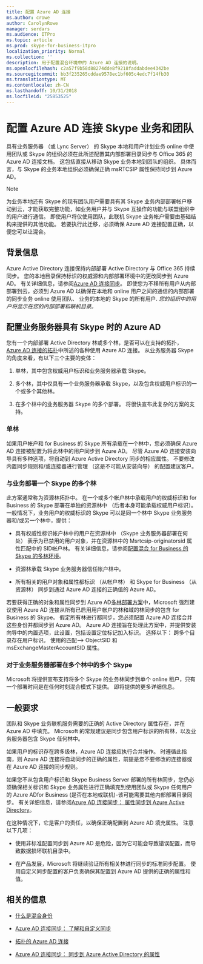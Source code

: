 ```yaml
---
title: 配置 Azure AD 连接
ms.author: crowe
author: CarolynRowe
manager: serdars
ms.audience: ITPro
ms.topic: article
ms.prod: skype-for-business-itpro
localization_priority: Normal
ms.collection: ''
description: 用于配置混合环境中的 Azure AD 连接的说明。
ms.openlocfilehash: c2a57f9b58d88274dde8f9218faddabdee4342be
ms.sourcegitcommit: bb3f235265cddae9578ec1bf605c4edc7f14fb30
ms.translationtype: MT
ms.contentlocale: zh-CN
ms.lasthandoff: 10/31/2018
ms.locfileid: "25853525"
---
```

# <a name="configure-azure-ad-connect-for-skype-for-business-and-teams"></a>配置 Azure AD 连接 Skype 业务和团队 
 
具有业务服务器 （或 Lync Server） 的 Skype 本地和用户计划业务 online 中使用团队或 Skype 的组织必须在此所述配置其内部部署目录同步与 Office 365 的 Azure AD 连接文档。  这包括直接从移动 Skype 业务本地到团队的组织。 具体而言，与 Skype 的业务本地组织必须确保正确 msRTCSIP 属性保持同步到 Azure AD。 

> [!NOTE]
> 为业务本地还有 Skype 的现有团队用户需要具有其 Skype 业务内部部署帐户移动到云，才能获取完整功能，如业务用户并与 Skype 互操作的功能与联盟组织中的用户进行通信。 即使用户将仅使用团队，此联机 Skype 业务帐户需要由基础结构来提供的其他功能。  若要执行此迁移，必须确保 Azure AD 连接配置正确，以便您可以让混合。
 

## <a name="background-information"></a>背景信息

Azure Active Directory 连接保持内部部署 Active Directory 与 Office 365 持续同步。  您的本地目录保持标识的权威源和内部部署环境中的更改同步到 Azure AD。 有关详细信息，请参阅[Azure AD 连接同步](https://docs.microsoft.com/en-us/azure/active-directory/hybrid/how-to-connect-sync-whatis)。 即使您为不移所有用户从内部部署到云，必须到 Azure AD 以确保在本地和 online 用户之间的通信的内部部署的同步业务 online 使用团队、 业务的本地的 Skype 的所有用户. *您的组织中的用户将显示在您的内部部署和联机目录。*


## <a name="configuring-azure-ad-when-you-have-skype-for-business-server"></a>配置业务服务器具有 Skype 时的 Azure AD 

您有一个内部部署 Active Directory 林或多个林，是否可以在支持的拓扑， [Azure AD 连接的拓扑](https://docs.microsoft.com/en-us/azure/active-directory/hybrid/plan-connect-topologies)中所述的各种使用 Azure AD 连接。  从业务服务器 Skype 的角度来看，有以下三个主要的变体： 

1. 单林，其中包含权威用户标识和业务服务器承载 Skype。 

2. 多个林，其中仅具有一个业务服务器承载 Skype，以及包含权威用户标识的一个或多个其他林。 

3. 在多个林中的业务服务器 Skype 的多个部署。 将很快宣布此复杂的方案的支持。

### <a name="single-forest"></a>单林 

如果用户帐户和 for Business 的 Skype 所有承载在一个林中，您必须确保 Azure AD 连接被配置为将此林中的用户同步到 Azure AD。  尽管 Azure AD 连接安装向导具有多种选项，将自动到 Azure Active Directory 同步的相应属性。 不要修改内置同步规则和/或连接器进行管理 （这是不可能从安装向导） 的配置建议客户。  

### <a name="multiple-forests-with-one-skype-for-business-deployment"></a>与业务部署一个 Skype 的多个林 

此方案通常称为资源林拓扑中。 在一个或多个帐户林中承载用户的权威标识和 for Business 的 Skype 部署在单独的资源林中 （后者本身可能承载权威用户标识）。 一般情况下，业务用户的权威标识的 Skype 可以是同一个林中 Skype 业务服务器和/或另一个林中，提供： 

- 具有权威性标识帐户林中的用户在资源林中 （Skype 业务服务器部署在何处） 表示为已禁用的用户对象，并在资源林中的 Msrtcsip-originatorsid 属性匹配中的 SID帐户林。 有关详细信息，请参阅[配置混合 for Business 的 Skype 的多林环境](configure-a-multi-forest-environment-for-hybrid.md)。

- 资源林承载 Skype 业务服务器信任帐户林中。  

- 所有相关的用户对象和属性都标识 （从帐户林） 和 Skype for Business （从资源林） 同步到通过 Azure AD 连接的正确值的 Azure AD。  

 若要获得正确的对象和属性同步到 Azure AD[多林部署方案](configure-a-multi-forest-environment-for-hybrid.md)中，Microsoft 强烈建议使用 Azure AD 连接从所有已启用用户帐户的林和域的林同步的包含 for Business 的 Skype。  假定所有林进行都同步，您必须配置 Azure AD 连接合并这些身份并都同步到 Azure AD。 Azure AD 连接旨在处理此方案中，并提供安装向导中的内置选项，此设置，包括设置定位标记加入标识。  选择以下： 跨多个目录存在用户标识。 使用的匹配--> ObjectSID 和 msExchangeMasterAccountSID 属性。


### <a name="multiple-skype-for-business-server-deployments-in-multiple-forests"></a>对于业务服务器部署在多个林中的多个 Skype 

Microsoft 将提供宣布支持将多个 Skype 的业务林同步到单个 online 租户，只有一个部署时间是在任何时刻混合模式下提供。 即将提供的更多详细信息。 

## <a name="general-requirements"></a>一般要求 

团队和 Skype 业务联机服务需要的正确的 Active Directory 属性存在，并在 Azure AD 中填充。  Microsoft 的常规建议是同步包含用户标识的所有林，以及业务服务器包含 Skype 任何林中。

 如果用户的标识存在跨多级林，Azure AD 连接应执行合并操作。 时遵循此指南，则 Azure AD 连接将自动同步的正确的属性，前提是您不要修改的连接器或在 Azure AD 连接的同步规则。 
  
如果您不从包含用户标识和 Skype Business Server 部署的所有林同步，您仍必须确保相关标识和 Skype 业务属性进行正确填充到使用团队或 Skype 任何用户的 Azure ADfor Business (是否在本地或联机)-该可能需要其他内部部署目录同步。 有关详细信息，请参阅[Azure AD 连接同步： 属性同步到 Azure Active Directory](https://docs.microsoft.com/en-us/azure/active-directory/hybrid/reference-connect-sync-attributes-synchronized)。

在这种情况下，它是客户的责任，以确保正确配置到 Azure AD 填充属性。 注意以下几项： 

- 使用非标准配置同步到 Azure AD 是危险，因为它可能会导致错误配置，而导致数据损坏联机目录中。

- 在产品发展，Microsoft 将继续验证所有相关林进行同步的标准同步配置。 使用自定义同步配置的客户负责确保其配置到 Azure AD 提供的正确的属性和值。 

## <a name="related-information"></a>相关的信息

- [什么是混合身份](https://docs.microsoft.com/en-us/azure/active-directory/hybrid/whatis-hybrid-identity?toc=%2Fen-us%2Fazure%2Factive-directory%2Fhybrid%2FTOC.json&bc=%2Fen-us%2Fazure%2Fbread%2Ftoc.json)

- [Azure AD 连接同步： 了解和自定义同步](https://docs.microsoft.com/en-us/azure/active-directory/hybrid/how-to-connect-sync-whatis)

- [拓扑的 Azure AD 连接](https://docs.microsoft.com/en-us/azure/active-directory/hybrid/plan-connect-topologies)

- [Azure AD 连接同步： 同步到 Azure Active Directory 的属性](https://docs.microsoft.com/en-us/azure/active-directory/hybrid/reference-connect-sync-attributes-synchronized)
